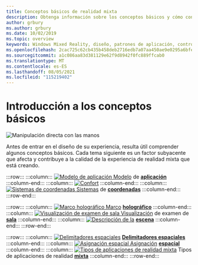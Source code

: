 ```yaml
---
title: Conceptos básicos de realidad mixta
description: Obtenga información sobre los conceptos básicos y cómo contribuyen a la calidad de las experiencias de realidad mixta que está creando para los usuarios.
author: grbury
ms.author: grbury
ms.date: 10/02/2019
ms.topic: overview
keywords: Windows Mixed Reality, diseño, patrones de aplicación, controles, estilo, HoloLens, interacción, elementos de la experiencia de usuario, comportamientos, bloques de creación, cascos de realidad mixta, cascos de realidad mixta de Windows, cascos de realidad virtual, HoloLens, MRTK, Mixed Reality Toolkit, confort, modelo de aplicación, coordenadas, marco holográfico
ms.openlocfilehash: 2cac725c62cb435b458deb2716edb7a07aa450ae9e0295a6bfe0cb7c1fabceb8
ms.sourcegitcommit: a1c086aa83d381129e62f9d8942f0fc889ffcab0
ms.translationtype: MT
ms.contentlocale: es-ES
ms.lasthandoff: 08/05/2021
ms.locfileid: "115219402"
---
```

# <a name="core-concepts-overview"></a>Introducción a los conceptos básicos

![Manipulación directa con las manos](images/05_CoreConcepts.png)

Antes de entrar en el diseño de su experiencia, resulta útil comprender algunos conceptos básicos. Cada tema siguiente es un factor subyacente que afecta y contribuye a la calidad de la experiencia de realidad mixta que está creando. 

:::row:::
    :::column:::
        [ ![ Modelo de aplicación Modelo](images/teleportation-640px.png)](app-model.md) de **[aplicación](app-model.md)**
    :::column-end:::
    :::column:::
       [ ![ Confort](images/comfort-chart.PNG)](comfort.md) **[](comfort.md)**
    :::column-end:::
    :::column:::
        [ ![ Sistemas de coordenadas Sistemas](images/coordinate-systems.PNG)](coordinate-systems.md) de **[coordenadas](coordinate-systems.md)**
    :::column-end:::
:::row-end:::

:::row:::
    :::column:::
        [ ![ Marco holográfico Marco](images/destinationmars-750px.png)](holographic-frame.md) **[holográfico](holographic-frame.md)**
    :::column-end:::
    :::column:::
        [ ![ Visualización de examen de sala Visualización](images/sr-mixedworld-140429-8pm-00068-1000px.png)](room-scan-visualization.md) de examen de **[sala](room-scan-visualization.md)**
    :::column-end:::
    :::column:::
        [ ![ Descripción de la](images/scene-understanding.png)](scene-understanding.md) **[escena](scene-understanding.md)**
    :::column-end:::
:::row-end:::

:::row:::
    :::column:::
        [ ![ Delimitadores espaciales](images/azurespatialanchors.jpg)](spatial-anchors.md) **[Delimitadores espaciales](spatial-anchors.md)**
    :::column-end:::
    :::column:::
        [ ![ Asignación espacial Asignación](images/surfacereconstruction.jpg)](spatial-mapping.md) **[espacial](spatial-mapping.md)**
    :::column-end:::
    :::column:::
        [ ![ Tipos de aplicaciones de realidad mixta](images/enhancedenvironmentapps-640px.jpg)](types-of-mixed-reality-apps.md) Tipos de aplicaciones de realidad **[mixta](types-of-mixed-reality-apps.md)**
    :::column-end:::
:::row-end:::

<br>

